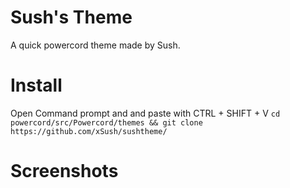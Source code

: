 # Sush's Theme
A quick powercord theme made by Sush.

# Install 
Open Command prompt and and paste with CTRL + SHIFT + V
`cd powercord/src/Powercord/themes && git clone https://github.com/xSush/sushtheme/`
# Screenshots
